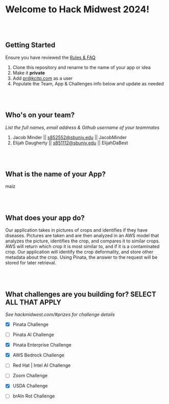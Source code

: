 # Welcome to Hack Midwest 2024!
<br /><br />


## Getting Started
Ensure you have reviewed the [Rules & FAQ](https://hackmidwest.com/#faq)
1. Clone this repository and rename to the name of your app or idea
2. Make it **private**
3. Add pr@kcitp.com as a user
4. Populate the Team, App & Challenges info below and update as needed

<br /><br />

## Who's on your team?
*List the full names,  email address & Github username of your teammates*

1.   Jacob Minder  || s852552@sbuniv.edu  || JacobMinder
2.   Elijah Daugherty  ||  s851112@sbuniv.edu  || ElijahDaBest

<br /><br />


## What is the name of your App?
maiz

<br /><br />
## What does your app do?
Our application takes in pictures of crops and identifies if they have diseases. Pictures are taken and are then analyzed in an AWS model that analyzes the picture, identifies the crop, and compares it to similar crops. AWS will return which crop it is most similar to, and if it is a contaminated crop. Our application will identify the crop deformality, and store other metadata about the crop. Using Pinata, the answer to the request will be stored for later retrieval.

<br /><br />


## What challenges are you building for? SELECT ALL THAT APPLY
*See hackmidwest.com/#prizes for challenge details*
- [X]  Pinata Challenge
- [ ]  Pinata AI Challenge
- [X]  Pinata Enterprise Challenge
- [X]  AWS Bedrock Challenge
- [ ]  Red Hat | Intel AI Challenge
- [ ]  Zoom Challenge
- [X]  USDA Challenge
- [ ]  brAIn Rot Challenge


<br /><br />
